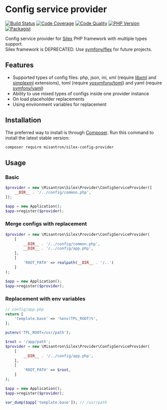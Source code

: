 # Config service provider

[![Build Status](https://img.shields.io/github/workflow/status/misantron/silex-config-provider/build.svg?style=flat-square)](https://github.com/misantron/silex-config-provider/actions)
[![Code Coverage](https://img.shields.io/codacy/coverage/d0da1b65e553458ab7cea3758e9fd346.svg?style=flat-square)](https://app.codacy.com/gh/misantron/silex-config-provider/files)
[![Code Quality](https://img.shields.io/codacy/grade/d0da1b65e553458ab7cea3758e9fd346.svg?style=flat-square)](https://app.codacy.com/gh/misantron/silex-config-provider)
[![PHP Version](https://img.shields.io/packagist/php-v/misantron/silex-config-provider.svg?style=flat-square)](https://github.com/misantron/silex-config-provider)
[![Packagist](https://img.shields.io/packagist/v/misantron/silex-config-provider.svg?style=flat-square)](https://packagist.org/packages/misantron/silex-config-provider)

Config service provider for [Silex](http://silex.sensiolabs.org) PHP framework with multiple types support.  
Silex framework is DEPRECATED. Use [symfony/flex](https://github.com/symfony/flex) for future projects.

## Features

* Supported types of config files: php, json, ini, xml (require [libxml](https://www.php.net/manual/en/book.libxml.php) and [simplexml](https://www.php.net/manual/en/book.simplexml.php) extensions), toml (require [yosymfony/toml](https://github.com/yosymfony/toml)) and yaml (require [symfony/yaml](https://github.com/symfony/yaml))
* Ability to use mixed types of configs inside one provider instance
* On load placeholder replacements
* Using environment variables for replacement

## Installation

The preferred way to install is through [Composer](https://getcomposer.org).
Run this command to install the latest stable version:

```bash
composer require misantron/silex-config-provider
```

## Usage

### Basic

```php
$provider = new \Misantron\Silex\Provider\ConfigServiceProvider([
    __DIR__ . '/../config/common.php',
]);

$app = new Application();
$app->register($provider);
```

### Merge configs with replacement

```php
$provider = new \Misantron\Silex\Provider\ConfigServiceProvider(
    [
        __DIR__ . '/../config/common.php',
        __DIR__ . '/../config/app.php',
    ],
    [
        'ROOT_PATH' => realpath(__DIR__ . '/..')
    ]
);

$app = new Application();
$app->register($provider);
```

### Replacement with env variables

```php
// config/app.php
return [
    'template.base' => '%env(TPL_ROOT)%',
];
```

```php
putenv('TPL_ROOT=/usr/path');

$root = '/app/path';
$provider = new \Misantron\Silex\Provider\ConfigServiceProvider(
    [
        __DIR__ . '/../config/app.php',
    ],
    [
        'ROOT_PATH' => $root,
    ]
);

$app = new Application();
$app->register($provider);

var_dump($app['template.base']); // /usr/path
```
